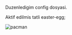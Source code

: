 Duzenledigim config dosyasi.

Aktif edilmis tatli easter-egg;

![pacman](https://user-images.githubusercontent.com/105305285/179330514-cf90b34a-edc4-4e15-9741-e37c36543574.png)
